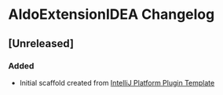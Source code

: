<!-- Keep a Changelog guide -> https://keepachangelog.com -->

# AldoExtensionIDEA Changelog

## [Unreleased]
### Added
- Initial scaffold created from [IntelliJ Platform Plugin Template](https://github.com/JetBrains/intellij-platform-plugin-template)
